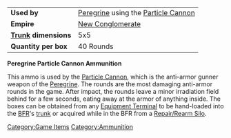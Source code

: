 |                                          |                                                                                           |
|------------------------------------------|-------------------------------------------------------------------------------------------|
| **Used by**                              | [Peregrine](Peregrine "wikilink") using the [Particle Cannon](Particle_Cannon "wikilink") |
| **Empire**                               | [New Conglomerate](New_Conglomerate "wikilink")                                           |
| **[Trunk](Trunk "wikilink") dimensions** | 5x5                                                                                       |
| **Quantity per box**                     | 40 Rounds                                                                                 |

**Peregrine Particle Cannon Ammunition**

This ammo is used by the [Particle Cannon](Particle_Cannon "wikilink"),
which is the anti-armor gunner weapon of the
[Peregrine](Peregrine "wikilink"). The rounds are the most damaging
anti-armor rounds in the game. After impact, the rounds leave a minor
irradiation field behind for a few seconds, eating away at the armor of
anything inside. The boxes can be obtained from any [Equipment
Terminal](Equipment_Terminal "wikilink") to be hand-loaded into the
[BFR](BFR "wikilink")'s [trunk](trunk "wikilink") or acquired while in
the BFR from a [Repair/Rearm Silo](Repair/Rearm_Silo "wikilink").

[Category:Game Items](Category:Game_Items "wikilink")
[Category:Ammunition](Category:Ammunition "wikilink")